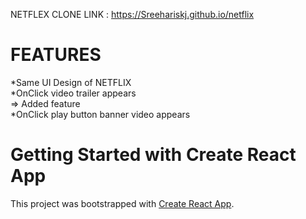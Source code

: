 
NETFLEX CLONE LINK : https://Sreehariskj.github.io/netflix

# FEATURES <br>
  *Same UI Design of NETFLIX <br>
  *OnClick video trailer appears <br>
 => Added feature <br>
   *OnClick play button banner video appears <br>


# Getting Started with Create React App

This project was bootstrapped with [Create React App](https://github.com/facebook/create-react-app).


